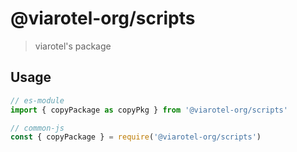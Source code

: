 # @viarotel-org/scripts

> viarotel's package

## Usage

```js
// es-module
import { copyPackage as copyPkg } from '@viarotel-org/scripts'

// common-js
const { copyPackage } = require('@viarotel-org/scripts')
```
